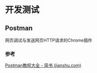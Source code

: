 # 开发测试

## Postman

网页调试与发送网页HTTP请求的Chrome插件

### 参考

[Postman教程大全 - 简书 (jianshu.com)](https://www.jianshu.com/p/97ba64888894)